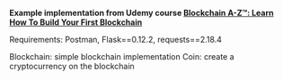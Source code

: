 **Example implementation from Udemy course [Blockchain A-Z™: Learn How To Build Your First Blockchain](https://www.udemy.com/course/build-your-blockchain-az/)**

Requirements: Postman, Flask==0.12.2, requests==2.18.4

Blockchain: simple blockchain implementation
Coin: create a cryptocurrency on the blockchain